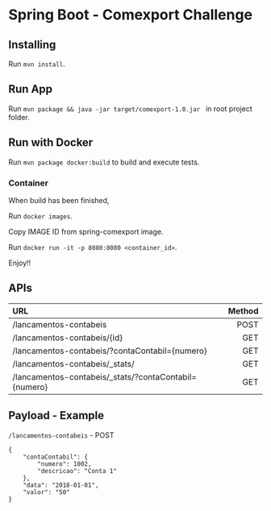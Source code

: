 # Spring Boot - Comexport Challenge

## Installing

Run `mvn install`.

## Run App

Run `mvn package && java -jar target/comexport-1.0.jar
` in root project folder.

## Run with Docker

Run `mvn package docker:build` to build and execute tests.

### Container

When build has been finished, 

Run `docker images`.

Copy IMAGE ID from spring-comexport image.

Run `docker run -it -p 8080:8080 <container_id>`.

Enjoy!!

## APIs

| URL                                                        | Method    | 
| :--------------------------------------------------------- | ---------:|
|  /lancamentos-contabeis                                    | POST      |
|  /lancamentos-contabeis/{id}                               | GET       |
|  /lancamentos-contabeis/?contaContabil={numero}            | GET       |
|  /lancamentos-contabeis/_stats/                            | GET       |
|  /lancamentos-contabeis/_stats/?contaContabil={numero}     | GET       |


## Payload - Example

`/lancamentos-contabeis` - POST

~~~~
{	
	"contaContabil": {
		"numero": 1002,
		"descricao": "Conta 1"
	},
	"data": "2018-01-01",
	"valor": "50"
}
~~~~